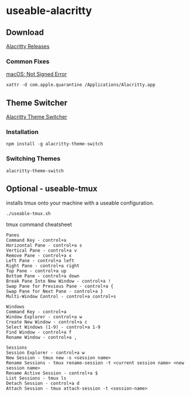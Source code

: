 # useable-alacritty

## Download

[Alacritty Releases](https://github.com/alacritty/alacritty/releases)

### Common Fixes
[macOS: Not Signed Error](https://github.com/alacritty/alacritty/issues/1896)

```
xattr -d com.apple.quarantine /Applications/Alacritty.app
```
## Theme Switcher
[Alacritty Theme Switcher](https://github.com/tichopad/alacritty-theme-switch)

### Installation
```
npm install -g alacritty-theme-switch
```

### Switching Themes
```
alacritty-theme-switch
```
## Optional - useable-tmux

installs tmux onto your machine with a useable configuration.
```
./useable-tmux.sh
```

tmux command cheatsheet
```
Panes
Command Key - control+a
Horizontal Pane - control+a s
Vertical Pane - control+a v
Remove Pane - control+a x
Left Pane - control+a left
Right Pane - control+a right
Top Pane - control+a up
Bottom Pane - control+a down
Break Pane Into New Window - control+a !
Swap Pane for Previous Pane - control+a {
Swap Pane for Next Pane - control+a }
Multi-Window Control - control+a control+s

Windows
Command Key - control+a
Window Explorer - control+a w
Create New Window - control+a c
Select Windows (1-9) - control+a 1-9
Find Window - control+a f
Rename Window - control+a ,

Sessions
Session Explorer - control+a w
New Session - tmux new -s <session name>
Rename Sessions - tmux rename-session -t <current session name> <new session name>
Rename Active Session - control+a $
List Sessions - tmux ls
Detach Session - control+a d
Attach Session - tmux attach-session -t <session-name>
```
